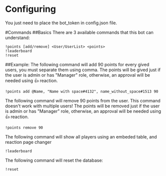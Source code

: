 # Configuring
You just need to place the bot_token in config.json file.

#Commands
##Basics
There are 3 available commands that this bot can understand:
```
!points [add/remove] <User/UserList> <points>
!leaderboard
!reset
```

##Example:
The following command will add 90 points for every gived users, you must separate them using comma.
The points will be gived just if the user is admin or has "Manager" role, otherwise, an approval will be needed using :thumbsup:  reaction.
```
!points add @Name, "Name with space#4132", name_without_space#1513 90
```

The following command will remove 90 points from the user. This command doesn't work with multiple users!
The points will be removed just if the user is admin or has "Manager" role, otherwise, an approval will be needed using :thumbsup:  reaction.

```
!points remove 90
```

The following command will show all players using an embeded table, and reaction page changer

```
!leaderboard
```

The following command will reset the database:

```
!reset
```
